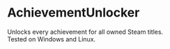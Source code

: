 # AchievementUnlocker
Unlocks every achievement for all owned Steam titles.<br>
Tested on Windows and Linux.
